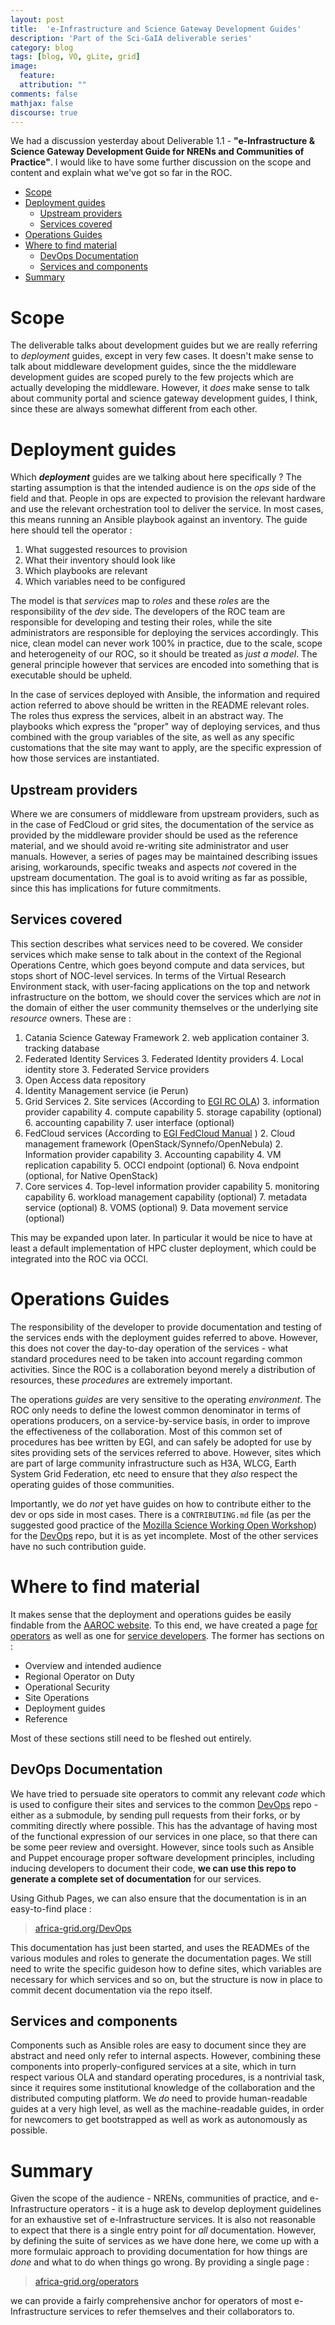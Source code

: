 ```yaml
---
layout: post
title:  'e-Infrastructure and Science Gateway Development Guides'
description: 'Part of the Sci-GaIA deliverable series'
category: blog
tags: [blog, VO, gLite, grid]
image:
  feature:
  attribution: ""
comments: false
mathjax: false
discourse: true
---
```


We had a discussion yesterday about Deliverable 1.1 - **"e-Infrastructure & Science Gateway Development Guide for NRENs and Communities of Practice"**. I would like to have some further discussion on the scope and content and explain what we've got so far in the ROC.

<!-- TOC depthFrom:1 depthTo:6 withLinks:1 updateOnSave:1 orderedList:0 -->

- [Scope](#scope)
- [Deployment guides](#deployment-guides)
	- [Upstream providers](#upstream-providers)
	- [Services covered](#services-covered)
- [Operations Guides](#operations-guides)
- [Where to find material](#where-to-find-material)
	- [DevOps Documentation](#devops-documentation)
	- [Services and components](#services-and-components)
- [Summary](#summary)

<!-- /TOC -->

# Scope

The deliverable talks about development guides but we are really referring to _deployment_ guides, except in very few cases. It doesn't make sense to talk about middleware development guides, since the the middleware development guides are scoped purely to the few projects which are actually developing the middleware. However, it _does_ make sense to talk about community portal and science gateway development guides, I think, since these are always somewhat different from each other.

# Deployment guides

Which ***deployment*** guides are we talking about here specifically ? The starting assumption is that the intended audience is on the *ops* side of the field and that. People in ops are expected to provision the relevant hardware and use the relevant orchestration tool to deliver the service. In most cases, this means running an Ansible playbook against an inventory. The guide here should tell the operator :

  1. What suggested resources to provision
  1. What their inventory should look like
  1. Which playbooks are relevant
  1. Which variables need to be configured

The model is that _services_ map to _roles_ and these _roles_ are the responsibility of the _dev_ side. The developers of the ROC team are responsible for developing and testing their roles, while the site administrators are responsible for deploying the services accordingly. This nice, clean model can never work 100% in practice, due to the scale, scope and heterogeneity of our ROC, so it  should be treated as _just a model_. The general principle however that services are encoded into something that is executable should be upheld.

In the case of services deployed with Ansible, the information and required action referred to above should be written in the README relevant roles. The roles thus express the services, albeit in an abstract way. The playbooks which express the "proper" way of deploying services, and thus combined with the group variables of the site, as well as any specific customations that the site may want to apply, are the specific expression of how those services are instantiated.

## Upstream providers

Where we are consumers of middleware from upstream providers, such as in the case of FedCloud or grid sites, the documentation of the service as provided by the middleware provider should be used as the reference material, and we should avoid re-writing site administrator and user manuals. However, a series of pages may be maintained describing issues arising, workarounds, specific tweaks and aspects _not_ covered in the upstream documentation. The goal is to avoid writing as far as possible, since this has implications for future commitments.


## Services covered

This section describes what services need to be covered. We consider services which make sense to talk about in the context of the Regional Operations Centre, which goes beyond compute and data services, but stops short of NOC-level services. In terms of the Virtual Research Environment stack, with user-facing applications on the top and network infrastructure on the bottom, we should cover the services which are _not_ in the domain of either the user community themselves or the underlying site _resource_ owners. These are :

  1. Catania Science Gateway Framework
    2. web application container
    3. tracking database
  2. Federated Identity Services
    3. Federated Identity providers
    4. Local identity store
    3. Federated Service providers
  1. Open Access data repository
  2. Identity Management service (ie Perun)
  1. Grid Services
    2. Site services (According to [EGI RC OLA](https://documents.egi.eu/document/31))
      3. information provider capability
      4. compute capability
      5. storage capability (optional)
      6. accounting capability
      7. user interface (optional)
  1. FedCloud services (According to [EGI FedCloud Manual](https://wiki.egi.eu/wiki/MAN10) )
    2. Cloud management framework (OpenStack/Synnefo/OpenNebula)
    2. Information provider capability
    3. Accounting capability
    4. VM replication capability
    5. OCCI endpoint (optional)
    6. Nova endpoint (optional, for Native OpenStack)
  3. Core services
    4. Top-level information provider capability
    5. monitoring capability
    6. workload management capability (optional)
    7. metadata service (optional)
    8. VOMS (optional)
    9. Data movement service (optional)

This may be expanded upon later. In particular it would be nice to have at least a default implementation of HPC cluster deployment, which could be integrated into the ROC via OCCI.

# Operations Guides

The responsibility of the developer to provide documentation and testing of the services ends with the deployment guides referred to above. However, this does not cover the day-to-day operation of the services - what standard procedures need to be taken into account regarding common activities. Since the ROC is a collaboration beyond merely a distribution of resources, these _procedures_ are extremely important.

The operations _guides_ are very sensitive to the operating _environment_. The ROC only needs to define the lowest common denominator in terms of operations producers, on a service-by-service basis, in order to improve the effectiveness of the collaboration. Most of this common set of procedures has  bee written by EGI, and can safely be adopted for use by sites providing sets of the services referred to above. However, sites which are part of large community infrastructure such as H3A, WLCG, Earth System Grid Federation, etc need to ensure that they _also_ respect the operating guides of those communities.

Importantly, we do _not_ yet have guides on how to contribute either to the dev or ops side in most cases. There is a `CONTRIBUTING.md` file (as per the suggested good practice of the [Mozilla Science Working Open Workshop](http://mozillascience.github.io/working-open-workshop/contributing/)) for the [DevOps](https://github.com/AAROC/DevOps) repo,  but it is as yet incomplete. Most of  the other services have no such contribution guide.

# Where to find material

It makes sense that the deployment and operations guides be easily findable from the [AAROC website](https://www.africa-grid.org). To this end, we have created a page [for operators](http://www.africa-grid.org/operators) as well as one for [service developers](http://www.africa-grid.org/developers). The former has sections on :

  * Overview and intended audience
  * Regional Operator on Duty
  * Operational Security
  * Site Operations
  * Deployment guides
  * Reference

Most of these sections still need to be fleshed out entirely.

## DevOps Documentation

We have tried to persuade site operators to commit any relevant _code_ which is used to configure their sites and services to the common [DevOps](https://github.com/AAROC/DevOps) repo - either as a submodule, by sending pull requests from their forks, or by commiting directly where possible. This has the advantage of having most of the functional expression of our services in one place, so that there can be some peer review and oversight. However, since tools such as Ansible and Puppet encourage proper software development principles, including inducing developers to document their code, **we can use this repo to generate a complete set of documentation** for our services.

Using Github Pages, we can also ensure that the documentation is in an easy-to-find place :

> [africa-grid.org/DevOps](https://www.africa-grid.org/DevOps)

This documentation has just been started, and uses the READMEs of the various modules and roles to generate the documentation pages. We still need to write the specific guideson how to define sites, which variables are necessary for which services and so on, but the structure is now in place to commit decent documentation via the repo itself.

## Services and components

Components such as Ansible roles are easy to document since they are abstract and need only refer to internal aspects. However, combining  these components into properly-configured services at  a site, which in turn respect various OLA and standard operating procedures, is a nontrivial task, since it requires some institutional knowledge of the collaboration and the distributed computing platform. We _do_ need to provide human-readable guides at a very high level, as well as the machine-readable guides, in order for newcomers to get bootstrapped as well as work as autonomously as possible.

# Summary

Given the scope of the audience - NRENs, communities of practice, and e-Infrastructure operators - it is a huge ask to develop deployment guidelines for an exhaustive set of e-Infrastructure services. It is also not reasonable to expect that there is a single entry point for _all_ documentation. However, by defining the suite of services as we have done here, we come up with a more formulaic approach to providing documentation for how things are _done_ and what to do when things go wrong. By providing a single page :

> [africa-grid.org/operators](http://www.africa-grid.org/operators)

we can provide a fairly comprehensive anchor for operators of most e-Infrastructure services to refer themselves and their collaborators to.
